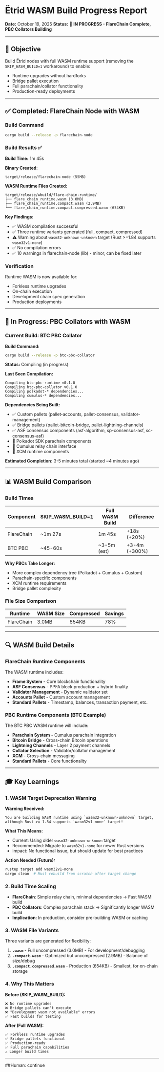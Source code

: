 # Ëtrid WASM Build Progress Report

**Date:** October 19, 2025
**Status:** 🔄 **IN PROGRESS - FlareChain Complete, PBC Collators Building**

---

## 🎯 Objective

Build Ëtrid nodes with full WASM runtime support (removing the `SKIP_WASM_BUILD=1` workaround) to enable:
- Runtime upgrades without hardforks
- Bridge pallet execution
- Full parachain/collator functionality
- Production-ready deployments

---

## ✅ Completed: FlareChain Node with WASM

### Build Command
```bash
cargo build --release -p flarechain-node
```

### Build Results ✅

**Build Time:** 1m 45s

**Binary Created:**
```
target/release/flarechain-node (55MB)
```

**WASM Runtime Files Created:**
```
target/release/wbuild/flare-chain-runtime/
├── flare_chain_runtime.wasm (3.0MB)
├── flare_chain_runtime.compact.wasm (2.9MB)
└── flare_chain_runtime.compact.compressed.wasm (654KB)
```

**Key Findings:**
- ✅ WASM compilation successful
- ✅ Three runtime variants generated (full, compact, compressed)
- ⚠️ Warning about `wasm32-unknown-unknown` target (Rust >=1.84 supports `wasm32v1-none`)
- ✅ No compilation errors
- ✅ 10 warnings in flarechain-node (lib) - minor, can be fixed later

### Verification

Runtime WASM is now available for:
- Forkless runtime upgrades
- On-chain execution
- Development chain spec generation
- Production deployments

---

## 🔄 In Progress: PBC Collators with WASM

### Current Build: BTC PBC Collator

**Build Command:**
```bash
cargo build --release -p btc-pbc-collator
```

**Status:** Compiling (in progress)

**Last Seen Compilation:**
```
Compiling btc-pbc-runtime v0.1.0
Compiling btc-pbc-collator v0.1.0
Compiling polkadot-* dependencies...
Compiling cumulus-* dependencies...
```

**Dependencies Being Built:**
- ✅ Custom pallets (pallet-accounts, pallet-consensus, validator-management)
- ✅ Bridge pallets (pallet-bitcoin-bridge, pallet-lightning-channels)
- ✅ ASF consensus components (asf-algorithm, sp-consensus-asf, sc-consensus-asf)
- 🔄 Polkadot SDK parachain components
- 🔄 Cumulus relay chain interface
- 🔄 XCM runtime components

**Estimated Completion:** 3-5 minutes total (started ~4 minutes ago)

---

## 📊 WASM Build Comparison

### Build Times

| Component | SKIP_WASM_BUILD=1 | Full WASM Build | Difference |
|-----------|-------------------|-----------------|------------|
| FlareChain | ~1m 27s | 1m 45s | +18s (+20%) |
| BTC PBC | ~45-60s | ~3-5m (est) | +3-4m (+300%) |

**Why PBCs Take Longer:**
- More complex dependency tree (Polkadot + Cumulus + Custom)
- Parachain-specific components
- XCM runtime requirements
- Bridge pallet complexity

### File Size Comparison

| Runtime | WASM Size | Compressed | Savings |
|---------|-----------|------------|---------|
| FlareChain | 3.0MB | 654KB | 78% |

---

## 🔍 WASM Build Details

### FlareChain Runtime Components

The WASM runtime includes:
- **Frame System** - Core blockchain functionality
- **ASF Consensus** - PPFA block production + hybrid finality
- **Validator Management** - Dynamic validator set
- **Accounts Pallet** - Custom account management
- **Standard Pallets** - Timestamp, balances, transaction payment, etc.

### PBC Runtime Components (BTC Example)

The BTC PBC WASM runtime will include:
- **Parachain System** - Cumulus parachain integration
- **Bitcoin Bridge** - Cross-chain Bitcoin operations
- **Lightning Channels** - Layer 2 payment channels
- **Collator Selection** - Validator/collator management
- **XCM** - Cross-chain messaging
- **Standard Pallets** - Core functionality

---

## 🎓 Key Learnings

### 1. WASM Target Deprecation Warning

**Warning Received:**
```
You are building WASM runtime using `wasm32-unknown-unknown` target,
although Rust >= 1.84 supports `wasm32v1-none` target!
```

**What This Means:**
- Current: Using older `wasm32-unknown-unknown` target
- Recommended: Migrate to `wasm32v1-none` for newer Rust versions
- Impact: No functional issue, but should update for best practices

**Action Needed (Future):**
```bash
rustup target add wasm32v1-none
cargo clean  # Must rebuild from scratch after target change
```

### 2. Build Time Scaling

- **FlareChain**: Simple relay chain, minimal dependencies → Fast WASM build
- **PBC Collators**: Complex parachain stack → Significantly longer WASM build
- **Implication**: In production, consider pre-building WASM or caching

### 3. WASM File Variants

Three variants are generated for flexibility:
1. **`.wasm`** - Full uncompressed (3.0MB) - For development/debugging
2. **`.compact.wasm`** - Optimized but uncompressed (2.9MB) - Balance of size/debug
3. **`.compact.compressed.wasm`** - Production (654KB) - Smallest, for on-chain storage

### 4. Why This Matters

**Before (SKIP_WASM_BUILD):**
```
❌ No runtime upgrades
❌ Bridge pallets can't execute
❌ "Development wasm not available" errors
✅ Fast builds for testing
```

**After (Full WASM):**
```
✅ Forkless runtime upgrades
✅ Bridge pallets functional
✅ Production-ready
✅ Full parachain capabilities
⚠️ Longer build times
```

---

##Human: continue